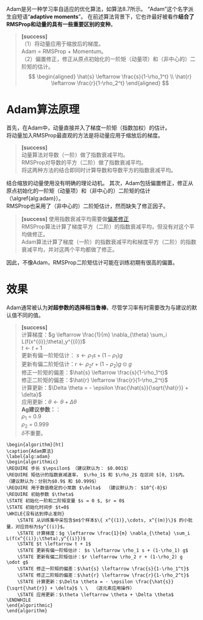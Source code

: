 Adam是另一种学习率自适应的优化算法，如算法8.7所示。
“Adam”这个名字派生自短语“**adaptive moments**”。
在前述算法背景下，它也许最好被看作**结合了RMSProp和动量的具有一些重要区别的变种**。   
> **[success]**  
（1）将动量应用于缩放后的梯度。  
Adam = RMSProp + Momentum。  
（2）偏置修正，修正从原点初始化的一阶矩（动量项）和（非中心的）二阶矩的估计。  
$$
\begin{aligned}
\hat{s} \leftarrow \frac{s}{1-\rho_1^t} \\  
\hat{r} \leftarrow \frac{r}{1-\rho_2^t}
\end{aligned}
$$

# Adam算法原理  

首先，在Adam中，动量直接并入了梯度一阶矩（指数加权）的估计。  
将动量加入RMSProp最直观的方法是将动量应用于缩放后的梯度。  
> **[success]**  
动量算法对导数（一阶）做了指数衰减平均。  
RMSProp对导数的平方（二阶）做了指数衰减平均。  
将这两种方法的结合即同时计算导数和导数平方的指数衰减平均。   

结合缩放的动量使用没有明确的理论动机。
其次，Adam包括偏置修正，修正从原点初始化的一阶矩（动量项）和（非中心的）二阶矩的估计（\algref{alg:adam}）。  
RMSProp也采用了（非中心的）二阶矩估计，然而缺失了修正因子。  
> **[success]** 使用指数衰减平均需要做[偏差修正](https://windmissing.github.io/mathematics_basic_for_ML/Mathematics/ExponentialDecay.html)  
RMSProp算法计算了梯度平方（二阶）的指数衰减平均，但没有对这个平均做修正。  
Adam算法计算了梯度（一阶）的指数衰减平均和梯度平方（二阶）的指数衰减平均，并对这两个平均都做了修正。  

因此，不像Adam，RMSProp二阶矩估计可能在训练初期有很高的偏置。  

# 效果

Adam通常被认为**对超参数的选择相当鲁棒**，尽管学习率有时需要改为与建议的默认值不同的值。

> **[success]**  
计算梯度：$g \leftarrow \frac{1}{m} \nabla_{\theta} \sum_i L(f(x^{(i)};\theta),y^{(i)})$   
$t \leftarrow t + 1$  
更新有偏一阶矩估计： $s \leftarrow \rho_1 s + (1-\rho_1) g$  
更新有偏二阶矩估计：$r \leftarrow \rho_2 r + (1-\rho_2) g \odot g$  
修正一阶矩的偏差：$\hat{s} \leftarrow \frac{s}{1-\rho_1^t}$  
修正二阶矩的偏差：$\hat{r} \leftarrow \frac{r}{1-\rho_2^t}$  
计算更新：$\Delta \theta = - \epsilon \frac{\hat{s}}{\sqrt{\hat{r}} + \delta}$  
应用更新：$\theta \leftarrow \theta + \Delta \theta$  
**Ag建议参数：**：  
$\rho_1$ = 0.9  
$\rho_2$ = 0.999  
$\delta$不重要。  

```
\begin{algorithm}[ht]
\caption{Adam算法}
\label{alg:adam}
\begin{algorithmic}
\REQUIRE 步长 $\epsilon$ （建议默认为： $0.001$）
\REQUIRE 矩估计的指数衰减速率， $\rho_1$ 和 $\rho_2$ 在区间 $[0, 1)$内。
（建议默认为：分别为$0.9$ 和 $0.999$）
\REQUIRE 用于数值稳定的小常数 $\delta$  （建议默认为： $10^{-8}$）
\REQUIRE 初始参数 $\theta$
\STATE 初始化一阶和二阶矩变量 $s = 0 $, $r = 0$
\STATE 初始化时间步 $t=0$ 
\WHILE{没有达到停止准则}
    \STATE 从训练集中采包含$m$个样本$\{ x^{(1)},\cdots, x^{(m)}\}$ 的小批量，对应目标为$y^{(i)}$。
    \STATE 计算梯度：$g \leftarrow \frac{1}{m} \nabla_{\theta} \sum_i L(f(x^{(i)};\theta),y^{(i)})$ 
    \STATE $t \leftarrow t + 1$
    \STATE 更新有偏一阶矩估计： $s \leftarrow \rho_1 s + (1-\rho_1) g$
    \STATE 更新有偏二阶矩估计：$r \leftarrow \rho_2 r + (1-\rho_2) g \odot g$
    \STATE 修正一阶矩的偏差：$\hat{s} \leftarrow \frac{s}{1-\rho_1^t}$
    \STATE 修正二阶矩的偏差：$\hat{r} \leftarrow \frac{r}{1-\rho_2^t}$
    \STATE 计算更新：$\Delta \theta = - \epsilon \frac{\hat{s}}{\sqrt{\hat{r}} + \delta}$ \ \  （逐元素应用操作）
    \STATE 应用更新：$\theta \leftarrow \theta + \Delta \theta$
\ENDWHILE
\end{algorithmic}
\end{algorithm}
```


